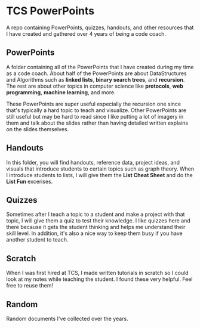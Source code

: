 # TCS PowerPoints

A repo containing PowerPoints, quizzes, handouts, and other resources that I have created and gathered over 4 years of being a code coach.

## PowerPoints
A folder containing all of the PowerPoints that I have created during my time as a code coach.  About half of the PowerPoints are about DataStructures and Algorithms such as **linked lists**, **binary search trees**, and **recursion**.  The rest are about other topics in computer science like **protocols**, **web programming**, **machine learning**, and more.

These PowerPoints are super useful especially the recursion one since that's typically a hard topic to teach and visualize.  Other PowerPoints are still useful but may be hard to read since I like putting a lot of imagery in them and talk about the slides rather than having detailed written explains on the slides themselves.

## Handouts
In this folder, you will find handouts, reference data, project ideas, and visuals that introduce students to certain topics such as graph theory.  When I introduce students to lists, I will give them the **List Cheat Sheet** and do the **List Fun** excerises.

## Quizzes
Sometimes after I teach a topic to a student and make a project with that topic, I will give them a quiz to test their knowledge.  I like quizzes here and there because it gets the student thinking and helps me understand their skill level.
In addition, it's also a nice way to keep them busy if you have another student to teach.

## Scratch
When I was first hired at TCS, I made written tutorials in scratch so I could look at my notes while teaching the student.  I found these very helpful.  Feel free to reuse them!

## Random
Random documents I've collected over the years.
